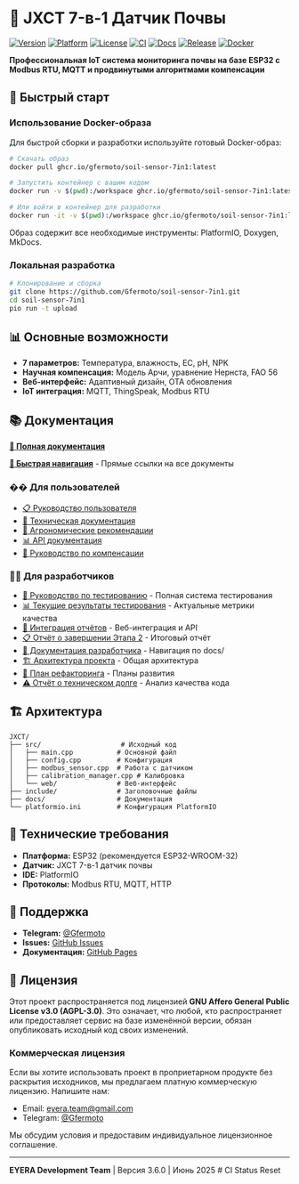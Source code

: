 # 🌱 JXCT 7-в-1 Датчик Почвы

[![Version](https://img.shields.io/github/v/tag/Gfermoto/soil-sensor-7in1?color=blue&label=version)](https://github.com/Gfermoto/soil-sensor-7in1/releases)
[![Platform](https://img.shields.io/badge/platform-ESP32-green.svg)](https://www.espressif.com/en/products/socs/esp32)
[![License](https://img.shields.io/github/license/Gfermoto/soil-sensor-7in1?color=yellow&label=license)](LICENSE)
[![CI](https://github.com/Gfermoto/soil-sensor-7in1/actions/workflows/ci.yml/badge.svg?branch=main)](https://github.com/Gfermoto/soil-sensor-7in1/actions/workflows/ci.yml) [![Docs](https://github.com/Gfermoto/soil-sensor-7in1/actions/workflows/pages.yml/badge.svg?branch=main)](https://github.com/Gfermoto/soil-sensor-7in1/actions/workflows/pages.yml) [![Release](https://github.com/Gfermoto/soil-sensor-7in1/actions/workflows/firmware_release.yml/badge.svg)](https://github.com/Gfermoto/soil-sensor-7in1/actions/workflows/firmware_release.yml) [![Docker](https://img.shields.io/github/v/release/Gfermoto/soil-sensor-7in1?label=docker&color=blue)](https://github.com/Gfermoto/soil-sensor-7in1/packages)

**Профессиональная IoT система мониторинга почвы на базе ESP32 с Modbus RTU, MQTT и продвинутыми алгоритмами компенсации**

## 🚀 Быстрый старт

### Использование Docker-образа

Для быстрой сборки и разработки используйте готовый Docker-образ:

```bash
# Скачать образ
docker pull ghcr.io/gfermoto/soil-sensor-7in1:latest

# Запустить контейнер с вашим кодом
docker run -v $(pwd):/workspace ghcr.io/gfermoto/soil-sensor-7in1:latest pio run

# Или войти в контейнер для разработки
docker run -it -v $(pwd):/workspace ghcr.io/gfermoto/soil-sensor-7in1:latest bash
```

Образ содержит все необходимые инструменты: PlatformIO, Doxygen, MkDocs.

### Локальная разработка

```bash
# Клонирование и сборка
git clone https://github.com/Gfermoto/soil-sensor-7in1.git
cd soil-sensor-7in1
pio run -t upload
```

## 📊 Основные возможности

- **7 параметров:** Температура, влажность, EC, pH, NPK
- **Научная компенсация:** Модель Арчи, уравнение Нернста, FAO 56
- **Веб-интерфейс:** Адаптивный дизайн, OTA обновления
- **IoT интеграция:** MQTT, ThingSpeak, Modbus RTU

## 📚 Документация

**[📖 Полная документация](https://gfermoto.github.io/soil-sensor-7in1/)**

**[🧭 Быстрая навигация](docs/NAVIGATION.md)** - Прямые ссылки на все документы

### �� Для пользователей
- [📋 Руководство пользователя](docs/manuals/USER_GUIDE.md)
- [🔧 Техническая документация](docs/manuals/TECHNICAL_DOCS.md)
- [🌱 Агрономические рекомендации](docs/manuals/AGRO_RECOMMENDATIONS.md)
- [📊 API документация](docs/manuals/API.md)
- [🔬 Руководство по компенсации](docs/manuals/COMPENSATION_GUIDE.md)

### 👨‍💻 Для разработчиков
- [🧪 Руководство по тестированию](docs/TESTING_GUIDE.md) - Полная система тестирования
- [📊 Текущие результаты тестирования](docs/CURRENT_TEST_RESULTS.md) - Актуальные метрики качества
- [🔄 Интеграция отчётов](docs/REPORTS_INTEGRATION.md) - Веб-интеграция и API
- [📋 Отчёт о завершении Этапа 2](docs/STAGE_2_COMPLETION_REPORT.md) - Итоговый отчёт
- [📖 Документация разработчика](docs/README.md) - Навигация по docs/
- [🏗️ Архитектура проекта](docs/dev/ARCH_OVERALL.md) - Общая архитектура
- [🔧 План рефакторинга](docs/dev/QA_REFACTORING_PLAN_2025H2.md) - Планы развития
- [⚠️ Отчёт о техническом долге](docs/dev/TECH_DEBT_REPORT_2025-06.md) - Анализ качества кода

## 🏗️ Архитектура

```
JXCT/
├── src/                    # Исходный код
│   ├── main.cpp           # Основной файл
│   ├── config.cpp         # Конфигурация
│   ├── modbus_sensor.cpp  # Работа с датчиком
│   ├── calibration_manager.cpp # Калибровка
│   └── web/               # Веб-интерфейс
├── include/               # Заголовочные файлы
├── docs/                  # Документация
└── platformio.ini         # Конфигурация PlatformIO
```

## 🔧 Технические требования

- **Платформа:** ESP32 (рекомендуется ESP32-WROOM-32)
- **Датчик:** JXCT 7-в-1 датчик почвы
- **IDE:** PlatformIO
- **Протоколы:** Modbus RTU, MQTT, HTTP

## 🤝 Поддержка

- **Telegram:** [@Gfermoto](https://t.me/Gfermoto)
- **Issues:** [GitHub Issues](https://github.com/Gfermoto/soil-sensor-7in1/issues)
- **Документация:** [GitHub Pages](https://gfermoto.github.io/soil-sensor-7in1/)

## 📄 Лицензия

Этот проект распространяется под лицензией **GNU Affero General Public License v3.0 (AGPL-3.0)**. Это означает, что любой, кто распространяет или предоставляет сервис на базе изменённой версии, обязан опубликовать исходный код своих изменений.

### Коммерческая лицензия

Если вы хотите использовать проект в проприетарном продукте без раскрытия исходников, мы предлагаем платную коммерческую лицензию. Напишите нам:

- Email: eyera.team@gmail.com
- Telegram: [@Gfermoto](https://t.me/Gfermoto)

Мы обсудим условия и предоставим индивидуальное лицензионное соглашение.

---

**EYERA Development Team** | Версия 3.6.0 | Июнь 2025 #   C I   S t a t u s   R e s e t  
 